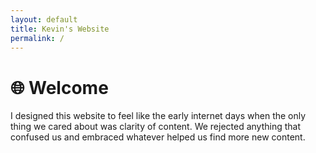 ```yaml
---
layout: default
title: Kevin's Website
permalink: /
---
```


 
# 🌐 Welcome

I designed this website to feel like the early internet days when the only thing we cared about was clarity of content. We rejected anything that confused us and embraced whatever helped us find more new content.


<!-- 
This is my website. Hi, I'm Kevin Habich. You may remember me from such things as Season 6 of Shark Tank, or this website. 

I'm a freelance XR developer. Previously, I was the CTO & Co-founder of Frameri Eyewear. We made the first interchangeable perscription eyewear and while ultimately we failed, I'm very proud of what our team acheived. We earned the trust of many loyal customers.

After a string of successes, we took a big risk that didn't pay off in time and were forced to close down. 

Kevin graduated from University of Illinois at Chicago with a B.S. degree in Computer Engineering.  -->
